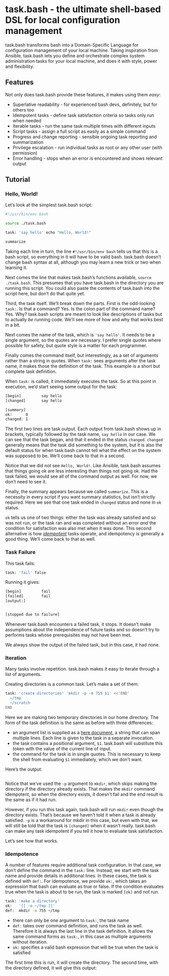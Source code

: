 # task.bash - the ultimate shell-based DSL for local configuration management

task.bash transforms bash into a Domain-Specific Language for
configuration management of your local machine. Taking inspiration from
Ansible, task.bash lets you define and orchestrate complex system
administration tasks for your local machine, and does it with style,
power and flexibility.

## Features

Not only does task.bash provide these features, it makes using them
*easy*:

- Superlative readability - for experienced bash devs, definitely, but
  for others too
- Idempotent tasks - define task satisfaction criteria so tasks only run
  when needed
- Iterable tasks - run the same task multiple times with different
  inputs
- Script tasks - assign a full script as easily as a simple command
- Progress and change reporting - sensible ongoing task reporting and
  summarization
- Privilege escalation - run individual tasks as root or any other user
  (with permission)
- Error handling - stops when an error is encountered and shows relevant
  output

## Tutorial

### Hello, World!

Let’s look at the simplest task.bash script:

``` bash
#!/usr/bin/env bash

source ./task.bash

task: 'say hello' echo "Hello, World!"

summarize
```

Taking each line in turn, the line `#!/usr/bin/env bash` tells us that
this is a bash script, so everything in it will have to be valid bash.
task.bash doesn’t change bash syntax at all, although you may learn a
new trick or two when learning it.

Next comes the line that makes task.bash’s functions available,
`source ./task.bash`. This presumes that you have task.bash in the
directory you are running this script. You could also paste the contents
of task.bash into the script here, but don’t do that quite yet.

Third, the task itself. We’ll break down the parts. First is the
odd-looking `task:`. Is that a command? Yes. Is the colon part of the
command name? Yes. Why? task.bash scripts are meant to look like
descriptions of tasks but to actually *be* running code. We’ll see more
of how and why that works best in a bit.

Next comes the name of the task, which is `'say hello'`. It needs to be
a single argument, so the quotes are necessary. I prefer single quotes
where possible for safety, but quote style is a matter for each
programmer.

Finally comes the command itself, but interestingly, as a set of
arguments rather than a string in quotes. When `task:` sees arguments
after the task name, it makes those the definition of the task. This
example is a short but complete task definition.

When `task:` is called, it immediately executes the task. So at this
point in execution, we’d start seeing some output for the task:

``` bash
[begin]         say hello
[changed]       say hello

[summary]
ok:      0
changed: 1
```

The first two lines are task output. Each output from task.bash shows up
in brackets, typically followed by the task name, `say hello` in our
case. We can see that the task began, and that it ended in the status
`changed`. `changed` generally means that the task did something to the
system, but it is also the default status for when task.bash cannot tell
what the effect on the system was supposed to be. We’ll come back to
that in a second.

Notice that we did not see `Hello, World!`. Like Ansible, task.bash
assumes that things going ok are less interesting than things not going
ok. Had the task failed, we would see all of the command output as well.
For now, we don’t need to see it.

Finally, the summary appears because we called `summarize`. This is a
necessity in every script if you want summary statistics, but isn’t
strictly required. Here we see that one task ended in `changed` status
and none in `ok` status.

`ok` tells us one of two things: either the task was already satisfied
and so was not run, or the task ran and was completed without an error
*and* the condition for satisfaction was also met when it was done. This
second alternative is how *[idempotent]* tasks operate, and idempotency
is generally a good thing. We’ll come back to that as well.

### Task Failure

This task fails:

``` bash
task: 'fail' false
```

Running it gives:

``` bash
[begin]         fail
[failed]        fail
[output:]


[stopped due to failure]
```

Whenever task.bash encounters a failed task, it stops. It doesn’t make
assumptions about the independence of future tasks and so doesn’t try to
performs tasks whose prerequisites may not have been met.

We always show the output of the failed task, but in this case, it had
none.

### Iteration

Many tasks involve repetition. task.bash makes it easy to iterate
through a list of arguments.

Creating directories is a common task. Let’s make a set of them:

``` bash
task: 'create directories' 'mkdir -p -m 755 $1' <<'END'
  ~/tmp
  ~/scratch
END
```

Here we are making two temporary directories in our home directory. The
form of the task definition is the same as before with three
differences:

- an argument list is supplied as a [here document], a string that can
  span multiple lines. Each line is given to the task in a separate
  invocation.
- the task contains a positional argument, `$1`. task.bash will
  substitute this token with the value of the current line of input.
- the command for the task is in single quotes. This is necessary to
  keep the shell from evaluating `$1` immediately, which we don’t want.

Here’s the output:

``` bash
```

Notice that we’ve used the `-p` argument to `mkdir`, which skips making
the directory if the directory already exists. That makes the `mkdir`
command idempotent, so when the directory exists, it doesn’t fail and
the end result is the same as if it had run.

However, if you run this task again, task.bash will run `mkdir` even
though the directory exists. That’s because we haven’t told it when a
task is already satisfied. `-p` is a workaround for mkdir in this case,
but even with that, we will still be told that the task is `[changed]`
when it wasn’t really. task.bash can make any task idempotent if you
tell it how to evaluate task satisfaction.

Let’s see how that works.

### Idempotence

A number of features require additional task configuration. In that
case, we don’t define the command in the `task:` line. Instead, we start
with the task name and provide details in additional lines. In these
cases, the task is defined with `def:`. For idempotence, we provide
`ok:`, which takes an expression that bash can evaluate as true or
false. If the condition evaluates true when the task is about to be run,
the task is marked `[ok]` and not run.

``` bash
task: 'make a directory'
ok:   '[[ -e ~/tmp ]]'
def:  mkdir -m 755 ~/tmp
```

- there can only be one argument to `task:`, the task name
- `def:` takes over command definition, and runs the task as well.
  Therefore it is always the last line in the task definition. It allows
  the same command forms as `task:`, in this case as multiple arguments
  without iteration.
- `ok:` specifies a valid bash expression that will be true when the
  task is satisfied

The first time this is run, it will create the directory. The second
time, with the directory defined, it will give this output:

``` bash
```

  [idempotent]: https://en.wikipedia.org/wiki/Idempotence#Computer_science_examples
  [here document]: https://en.wikipedia.org/wiki/Here_document
